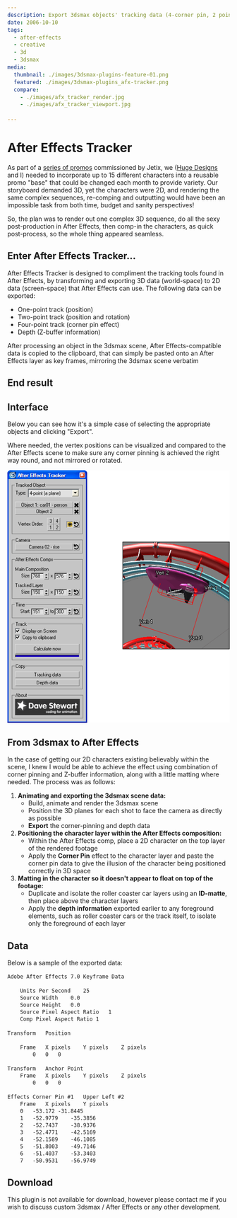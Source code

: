 ```yaml
---
description: Export 3dsmax objects' tracking data (4-corner pin, 2 point track, position) directly to After Effects
date: 2006-10-10
tags:
  - after-effects
  - creative
  - 3d
  - 3dsmax
media:
  thumbnail: ./images/3dsmax-plugins-feature-01.png
  featured: ./images/3dsmax-plugins_afx-tracker.png
  compare:
    - ./images/afx_tracker_render.jpg
    - ./images/afx_tracker_viewport.jpg

---
```


# After Effects Tracker

As part of a [series of promos](/archive/work/animation/jetix/) commissioned by Jetix, we ([Huge Designs](http://www.hugedesigns.co.uk) and I) needed to incorporate up to 15 different characters into a reusable promo "base" that could be changed each month to provide variety. Our storyboard demanded 3D, yet the characters were 2D, and rendering the same complex sequences, re-comping and outputting would have been an impossible task from both time, budget and sanity perspectives!

So, the plan was to render out one complex 3D sequence, do all the sexy post-production in After Effects, then comp-in the characters, as quick post-process, so the whole thing appeared seamless.

## Enter After Effects Tracker...

After Effects Tracker is designed to compliment the tracking tools found in After Effects, by transforming and exporting 3D data (world-space) to 2D data (screen-space) that After Effects can use. The following data can be exported:

- One-point track (position)
- Two-point track (position and rotation)
- Four-point track (corner pin effect)
- Depth (Z-buffer information)

After processing an object in the 3dsmax scene, After Effects-compatible data is copied to the clipboard, that can simply be pasted onto an After Effects layer as key frames, mirroring the 3dsmax scene verbatim

## End result

<MediaGallery media="compare" />

## Interface

Below you can see how it's a simple case of selecting the appropriate objects and clicking "Export".

Where needed, the vertex positions can be visualized and compared to the After Effects scene to make sure any corner pinning is achieved the right way round, and not mirrored or rotated.

![](./images/afx_tracker_ui.gif)

## From 3dsmax to After Effects

In the case of getting our 2D characters existing believably within the scene, I knew I would be able to achieve the effect using combination of corner pinning and Z-buffer information, along with a little matting where needed. The process was as follows:

1. **Animating and exporting the 3dsmax scene data:**
    - Build, animate and render the 3dsmax scene
    - Position the 3D planes for each shot to face the camera as directly as possible
    - **Export** the corner-pinning and depth data
2. **Positioning the character layer within the After Effects composition:**
    - Within the After Effects comp, place a 2D character on the top layer of the rendered footage
    - Apply the **Corner Pin** effect to the character layer and paste the corner pin data to give the illusion of the character being positioned correctly in 3D space
3. **Matting in the character so it doesn't appear to float on top of the footage:**
    - Duplicate and isolate the roller coaster car layers using an **ID-matte**, then place above the character layers
    - Apply the **depth information** exported earlier to any foreground elements, such as roller coaster cars or the track itself, to isolate only the foreground of each layer

## Data

Below is a sample of the exported data:

```
Adobe After Effects 7.0 Keyframe Data

	Units Per Second	25
	Source Width	0.0
	Source Height	0.0
	Source Pixel Aspect Ratio	1
	Comp Pixel Aspect Ratio	1

Transform	Position

	Frame	X pixels	Y pixels	Z pixels
		0	0	0	

Transform	Anchor Point
	Frame	X pixels	Y pixels	Z pixels
		0	0	0	

Effects	Corner Pin #1	Upper Left #2
	Frame	X pixels	Y pixels
	0	-53.172	-31.8445
	1	-52.9779	-35.3856
	2	-52.7437	-38.9376
	3	-52.4771	-42.5169
	4	-52.1589	-46.1085
	5	-51.8003	-49.7146
	6	-51.4037	-53.3403
	7	-50.9531	-56.9749
```

## Download

This plugin is not available for download, however please contact me if you wish to discuss custom 3dsmax / After Effects or any other development.
